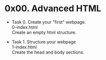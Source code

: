 # 0x00. Advanced HTML #
- Task 0. Create your "first" webpage.\
0-index.html\
Create an empty html structure.

- Task 1. Structure your webpage\
1-index.html\
Create the head and body sections.


